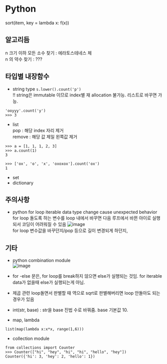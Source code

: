 <br>
<br>

# Python

sort(item, key = lambda x: f(x))


## 알고리듬  
n 크기 이하 모든 소수 찾기 : 에라토스테네스 체  
n 의 약수 찾기 : ???  



## 타입별 내장함수
* string type
``` s.lower().count('p') ```  
!! string은 immutable 이므로 index별 재 allocation 불가능. 리스트로 바꾸면 가능.

```python3
'ooyyy'.count('y')
>>> 3
```  


* list  
pop : 해당 index 자리 제거  
remove : 해당 값 제일 왼쪽값 제거  
```python3
>>> a = [1, 1, 1, 2, 3]
>>> a.count(1)
3

>>> ['ox', 'o', 'x', 'oxoxox'].count('ox')
1
```


* set
* dictionary

## 주의사항
* python for loop iterable data type change cause unexpected behavior  
for loop 돌도록 하는 변수를 loop 내에서 바꾸면 다음 루프에서 바뀐 아이로 실행되서 코딩이 어려워질 수 있음
![image](https://user-images.githubusercontent.com/15919242/206884883-dd7947f0-8383-40b5-81a9-4b594d46533b.png)  
for loop 변수값을 바꾸던지/pop 등으로 길이 변경되게 하던지, 

## 기타  
* python combination module  
![image](https://user-images.githubusercontent.com/15919242/206885055-05410248-b6ee-4fa2-813f-c244a668a120.png)

* for -else 문은, for loop를 break하지 않으면 else가 실행되는 것임. for iterable data가 없을때 else가 실행되는게 아님.

* 제곱 관련 loop돌면서 판별할 때 역으로 sqrt로 판별해버리면 loop 안돌아도 되는 경우가 있음  
  
* int(str, base) : str을 base 진법 수로 바꿔줌. base 기본값 10.
  
* map, lambda
```python3
list(map(lambda x:x*x, range(1,6)))
```  

* collection module  
```python3
from collections import Counter
>>> Counter(["hi", "hey", "hi", "hi", "hello", "hey"])
Counter({'hi': 3, 'hey': 2, 'hello': 1})
```
